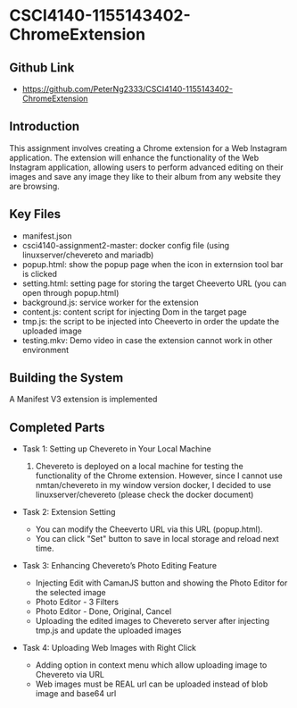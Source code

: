 # CSCI4140-1155143402-ChromeExtension

## Github Link
- https://github.com/PeterNg2333/CSCI4140-1155143402-ChromeExtension

## Introduction
This assignment involves creating a Chrome extension for a Web Instagram application. The extension will enhance the functionality of the Web Instagram application, allowing users to perform advanced editing on their images and save any image they like to their album from any website they are browsing.

## Key Files
- manifest.json
- csci4140-assignment2-master: docker config file (using linuxserver/chevereto and mariadb)
- popup.html: show the popup page when the icon in externsion tool bar is clicked
- setting.html: setting page for storing the target Cheeverto URL (you can open through popup.html)
- background.js: service worker for the extension
- content.js: content script for injecting Dom in the target page
- tmp.js: the script to be injected into Cheeverto in order the update the uploaded image
- testing.mkv: Demo video in case the extension cannot work in other environment

## Building the System
A Manifest V3 extension is implemented

## Completed Parts
- Task 1:  Setting up Chevereto in Your Local Machine
    1.  Chevereto is deployed on a local machine for testing the functionality of the Chrome extension. However, since I cannot use nmtan/chevereto in my window version docker, I decided to use linuxserver/chevereto (please check the docker document)

- Task 2: Extension Setting
  - You can modify the Cheeverto URL via this URL (popup.html). 
  - You can click "Set" button to save in local storage and reload next time.

- Task 3: Enhancing Chevereto’s Photo Editing Feature
  - Injecting Edit with CamanJS button and showing the Photo Editor for the selected image
  - Photo Editor - 3 Filters
  - Photo Editor - Done, Original, Cancel
  - Uploading the edited images to Chevereto server after injecting tmp.js and update the uploaded images

- Task 4: Uploading Web Images with Right Click
  - Adding option in context menu which allow uploading image to Chevereto via URL 
  - Web images must be REAL url can be uploaded instead of blob image and base64 url
